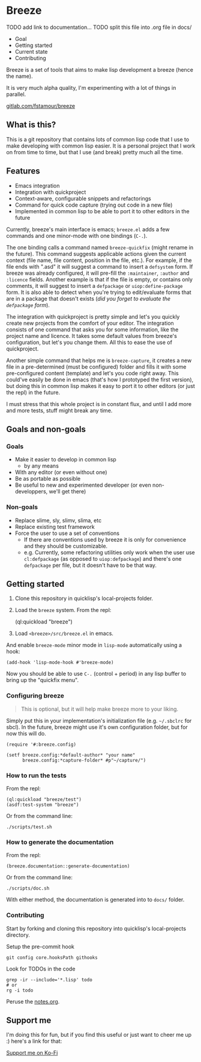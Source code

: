 # <a name="readme">Breeze</a>

TODO add link to documentation...
TODO split this file into .org file in docs/
 - Goal
 - Getting started
 - Current state
 - Contributing

Breeze is a set of tools that aims to make lisp development a breeze
(hence the name).

It is very much alpha quality, I'm experimenting with a lot of things
in parallel.

[gitlab.com/fstamour/breeze](https://gitlab.com/fstamour/breeze)

## What is this?

This is a git repository that contains lots of common lisp code that I
use to make developing with common lisp easier. It is a personal
project that I work on from time to time, but that I use (and break)
pretty much all the time.

## Features

* Emacs integration
* Integration with quickproject
* Context-aware, configurable snippets and refactorings
* Command for quick code capture (trying out code in a new file)
* Implemented in common lisp to be able to port it to other editors in
  the future

Currently, breeze's main interface is emacs; `breeze.el` adds a few
commands and one minor-mode with one bindings (`C-.`).

The one binding calls a command named `breeze-quickfix` (might rename
in the future). This command suggests applicable actions given the
current context (file name, file content, position in the file,
etc.). For example, if the file ends with ".asd" it will suggest a
command to insert a `defsystem` form. If breeze was already
configured, it will pre-fill the `:maintainer`, `:author` and
`:licence` fields. Another example is that if the file is empty, or
contains only comments, it will suggest to insert a `defpackage` or
`uiop:define-package` form. It is also able to detect when you're
trying to edit/evaluate forms that are in a package that doesn't
exists (_did you forget to evaluate the `defpackage` form_).

The integration with quickproject is pretty simple and let's you
quickly create new projects from the comfort of your editor. The
integration consists of one command that asks you for some
information, like the project name and licence. It takes some default
values from breeze's configuration, but let's you change them. All
this to ease the use of quickproject.

Another simple command that helps me is `breeze-capture`, it creates a
new file in a pre-determined (must be configured) folder and fills it
with some pre-configured content (template) and let's you code right
away. This could've easily be done in emacs (that's how I prototyped
the first version), but doing this in common lisp makes it easy to
port it to other editors (or just the repl) in the future.

I must stress that this whole project is in constant flux, and until I
add more and more tests, stuff might break any time.

## Goals and non-goals

### Goals

- Make it easier to develop in common lisp
  - by any means
- With any editor (or even without one)
- Be as portable as possible
- Be useful to new and experimented developer (or even
  non-developpers, we'll get there)

### Non-goals

- Replace slime, sly, slimv, slima, etc
- Replace existing test framework
- Force the user to use a set of conventions
  - If there are conventions used by breeze it is only for convenience
    and they should be customizable.
  - e.g. Currently, some refactoring utilities only work when the user
    use `cl:defpackage` (as opposed to `uiop:defpackage`) and there's
    one `defpackage` per file, but it doesn't have to be that way.

## Getting started

1. Clone this repository in quicklisp's local-projects folder.

2. Load the `breeze` system. From the repl:

    (ql:quickload "breeze")

3. Load `<breeze>/src/breeze.el` in emacs.

And enable `breeze-mode` minor mode in `lisp-mode` automatically using
a hook:

    (add-hook 'lisp-mode-hook #'breeze-mode)

Now you should be able to use `C-.` (control + period) in any lisp
buffer to bring up the "quickfix menu".

### Configuring breeze

> This is optional, but it will help make breeze more to your liking.

Simply put this in your implementation's initialization file
(e.g. `~/.sbclrc` for sbcl). In the future, breeze might use it's own
configuration folder, but for now this will do.


    (require '#:breeze.config)

    (setf breeze.config:*default-author* "your name"
          breeze.config:*capture-folder* #p"~/capture/")

### How to run the tests

From the repl:

    (ql:quickload "breeze/test")
    (asdf:test-system "breeze")


Or from the command line:

    ./scripts/test.sh

### How to generate the documentation

From the repl:

    (breeze.documentation::generate-documentation)

Or from the command line:

    ./scripts/doc.sh

With either method, the documentation is generated into to `docs/`
folder.

### Contributing

Start by forking and cloning this repository into quicklisp's
local-projects directory.

Setup the pre-commit hook

    git config core.hooksPath githooks

Look for TODOs in the code

    grep -ir --include='*.lisp' todo
    # or
    rg -i todo

Peruse the [notes.org](notes.org).

## Support me

I'm doing this for fun, but if you find this useful or just want to
cheer me up :) here's a link for that:

<a href="https://ko-fi.com/F2F21YR7I">Support me on Ko-Fi</a>
